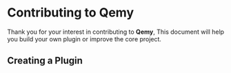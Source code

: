 # Contributing to Qemy

Thank you for your interest in contributing to **Qemy**, This document will help you build your own plugin or improve the core project.

## Creating a Plugin 

